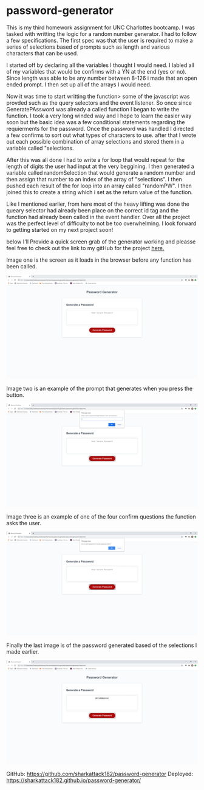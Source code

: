 # password-generator
<p>This is my third homework assignment for UNC Charlottes bootcamp. I was tasked with writting the logic for a random number generator. I had to follow a few specifications.
The first spec was that the user is required to make a series of selections based of prompts such as length and various characters that can be used.
</p>
<P>I started off by declaring all the variables I thought I would need. I labled all of my variables that would be confirms with a YN at the end (yes or no). Since length was able 
to be any number between 8-126 i made that an open ended prompt. I then set up all of the arrays I would need. 
</p>
<p>Now it was time to start writting the function> some of the javascript was provded such as the query selectors and the event listener. So once since GeneratePAssword was already a called function I began to write the function. I took a very long winded way and I hope to learn the easier way soon but the basic idea was a few conditional statements regarding the 
requierments for the password. Once the password was handled I directed a few confirms to sort out what types of characters to use. after that I wrote out each possible combination of array selections and stored them in a variable called "selections. 
</p>
<p>
After this was all done I had to write a for loop that would repeat for the length of digits the user had input at the very beggining. I then generated a variable called randomSelection that would generate a random number and then assign that number to an index of the array of "selections". I then pushed each result of the for loop into an array called "randomPW". I then joined this to create a string which i set as the return value of the function. 
</p>
<p>Like I mentioned earlier, from here most of the heavy lifting was done the queary selector had already been place on the correct id tag and the function had already been called in the event handler. Over all the project was the perfect level of difficulty to not be too overwhelming. I look forward to getting started on my next project soon!
</p>

<p>below I'll Provide a quick screen grab of the generator working and pleasse feel free to check out the link to my gitHub for the project <a href = "https://github.com/sharkattack182/password-generator">here.<a></p>

<p>Image one is the screen as it loads in the browser before any function has been called.</p>
<img src= "Assets/Capture.PNG" alt= "homepage untouched">
<p>Image two is an example of the prompt that generates when you press the button. </p>
<img src= "Assets/Capture2.PNG" alt= "prompt example">
<p>Image three is an example of one of the four confirm questions the function asks the user.</p>
<img src= "Assets/Capture3.PNG" alt= "confirm example">
<p>Finally the last image is of the password generated based of the selections I made earlier.</p>
<img src= "Assets/Capture4.PNG" alt= "generated password">

GitHub: https://github.com/sharkattack182/password-generator
Deployed: https://sharkattack182.github.io/password-generator/
